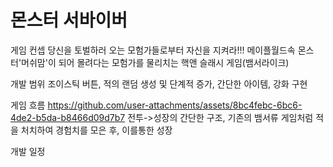 # 몬스터 서바이버

게임 컨셉
당신을 토벌하러 오는 모험가들로부터 자신을 지켜라!!!
메이플월드속 몬스터'머쉬맘'이 되어 몰려다는 모험가를 물리치는 핵앤 슬래시 게임(뱀서라이크)

개발 범위
조이스틱 버튼, 적의 랜덤 생성 및 단계적 증가, 간단한 아이템, 강화 구현

게임 흐름
https://github.com/user-attachments/assets/8bc4febc-6bc6-4de2-b5da-b8466d09d7b7
전투->성장의 간단한 구조, 기존의 뱀서류 게임처럼 적을 처치하여 경험치를 모은 후, 이를통한 성장

개발 일정

